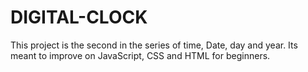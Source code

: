 # DIGITAL-CLOCK
This project is the second in the series of time, Date, day and year. Its meant to improve on JavaScript, CSS and HTML for beginners. 
